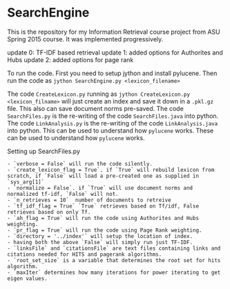 # SearchEngine
This is the repository for my Information Retrieval course project from ASU Spring 2015 course.
It was implemented progressively. 

update 0: TF-IDF based retrieval
update 1: added options for Authorites and Hubs
update 2: added options for page rank   

To run the code. First you need to setup jython and install pylucene.
Then run the code as `jython SearchEngine.py <lexicon_filename>`

The code `CreateLexicon.py` running as `jython CreateLexicon.py <lexicon_filname>` will just create an index and save it down in a `.pkl.gz` file. This also can save document norms pre-saved. 
The code `SearchFiles.py` is the re-writing of the code `SearchFiles.java` into python.
The code `LinkAnalysis.py` is the re-writing of the code `LinkAnalysis.java` into python. This can be used to understand how `pylucene` works. 
These can be used to understand how `pylucene` works. 

Setting up SearchFiles.py

	- `verbose = False` will run the code silently.
	- `create_lexicon_flag = True`. if `True` will rebuild lexicon from scratch, if `False` will load a pre-created one as supplied in `sys_arg[1]`
	- `normalize = False`. if `True` will use document norms and normalized tf-idf, `False` will not.
	- `n_retrieves = 10`  number of documents to retreive
	- `tf_idf_flag = True` `True` retrieves based on Tf/idf, False retrieves based on only Tf.     
    - `ah_flag = True` will run the code using Authorites and Hubs weighting.
    - `pr_flag = True` will run the code using Page Rank weighting.  
	- `directory = '../index'` will setup the location of index.    
    - having both the above `False` will simply run just TF-IDF. 
    - `linksFile` and `citationsFile` are text files containing links and citations needed for HITS and pagerank algorithms.
    - `root_set_size` is a variable that determines the root set for hits algorithm.
    - `maxIter` determines how many iterations for power iterating to get eigen values.   
